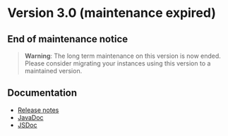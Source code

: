 Version 3.0 (maintenance expired)
=================================

End of maintenance notice
-------------------------

> **Warning**: The long term maintenance on this version is now ended.
> Please consider migrating your instances using this version to a maintained version.

Documentation
-------------

- [Release notes](../releasenote/index/)
- [JavaDoc](https://platform.simplicite.io/3.0/javadoc/)
- [JSDoc](https://platform.simplicite.io/3.0/jsdoc/)
